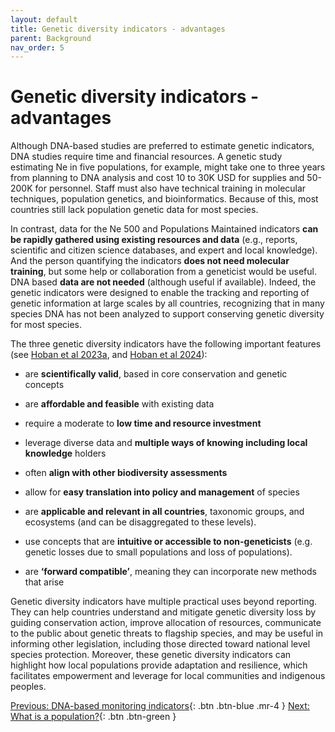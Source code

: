 ```yaml
---
layout: default
title: Genetic diversity indicators - advantages
parent: Background
nav_order: 5
---
```


# Genetic diversity indicators - advantages

Although DNA-based studies are preferred to estimate genetic indicators, DNA studies require time and financial resources. A genetic study estimating Ne in five populations, for example, might take one to three years from planning to DNA analysis and cost 10 to 30K USD for supplies and 50-200K for personnel. Staff must also have technical training in molecular techniques, population genetics, and bioinformatics. Because of this, most countries still lack population genetic data for most species. 

In contrast, data for the Ne 500 and Populations Maintained indicators **can be rapidly gathered using existing resources and data** (e.g., reports, scientific and citizen science databases, and expert and local knowledge). And the person quantifying the indicators **does not need molecular training**, but some help or collaboration from a geneticist would be useful. DNA based **data are not needed** (although useful if available). Indeed, the genetic indicators were designed to enable the tracking and reporting of genetic information at large scales by all countries, recognizing that in many species DNA has not been analyzed to support conserving genetic diversity for most species.

The three genetic diversity indicators have the following important features (see [Hoban et al 2023a](https://doi.org/10.1007/s10592-022-01492-0), and [Hoban et al 2024](https://academic.oup.com/bioscience/advance-article/doi/10.1093/biosci/biae006/7625302?login=false)):

* are **scientifically valid**, based in core conservation and genetic concepts

* are **affordable and feasible** with existing data 

* require a moderate to **low time and resource investment**

* leverage diverse data and **multiple ways of knowing including local knowledge** holders

* often **align with other biodiversity assessments**

* allow for **easy translation into policy and management** of species

* are **applicable and relevant in all countries**, taxonomic groups, and ecosystems (and can be disaggregated to these levels).

* use concepts that are **intuitive or accessible to non-geneticists** (e.g. genetic losses due to small populations and loss of populations).
  
* are **‘forward compatible’**, meaning they can incorporate new methods that arise

Genetic diversity indicators have multiple practical uses beyond reporting. They can help countries understand and mitigate genetic diversity loss by guiding conservation action, improve allocation of resources, communicate to the public about genetic threats to flagship species, and may be useful in informing other legislation, including those directed toward national level species protection. Moreover, these genetic diversity indicators can highlight how local populations provide adaptation and resilience, which facilitates empowerment and leverage for local communities and indigenous peoples. 



[Previous: DNA-based monitoring indicators](https://ccgenetics.github.io/guidelines-genetic-diversity-indicators/docs/2_Theoretical_background/DNA-based-monitoring-indicator.html#dna-based-genetic-monitoring-indicator){: .btn .btn-blue .mr-4 }
[Next: What is a population?](https://ccgenetics.github.io/guidelines-genetic-diversity-indicators/docs/2_Theoretical_background/What-is-a-population.html#what-is-a-population-a-first-simple-answer){: .btn .btn-green }
